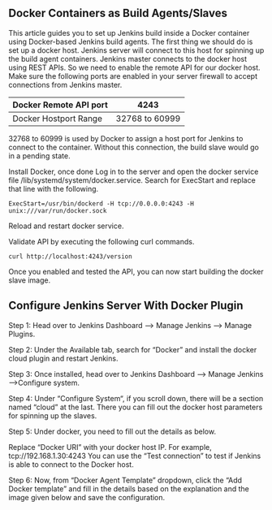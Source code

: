 ## Docker Containers as Build Agents/Slaves
This article guides you to set up Jenkins build inside a Docker container using Docker-based Jenkins build agents.
The first thing we should do is set up a docker host. Jenkins server will connect to this host for spinning up the build agent containers. Jenkins master connects to the docker host using REST APIs. 
So we need to enable the remote API for our docker host.
Make sure the following ports are enabled in your server firewall to accept connections from Jenkins master.


| Docker Remote API port | 4243 |
| ---   | --- |
| Docker Hostport Range | 32768 to 60999   |

32768 to 60999 is used by Docker to assign a host port for Jenkins to connect to the container. Without this connection, the build slave would go in a pending state.

Install Docker, once done Log in to the server and open the docker service file /lib/systemd/system/docker.service. Search for ExecStart and replace that line with the following.
```
ExecStart=/usr/bin/dockerd -H tcp://0.0.0.0:4243 -H unix:///var/run/docker.sock
```
Reload and restart docker service.

Validate API by executing the following curl commands. 
```
curl http://localhost:4243/version
```
Once you enabled and tested the API, you can now start building the docker slave image.

## Configure Jenkins Server With Docker Plugin

Step 1: Head over to Jenkins Dashboard –> Manage Jenkins –> Manage Plugins.

Step 2: Under the Available tab, search for “Docker” and install the docker cloud plugin and restart Jenkins.

Step 3: Once installed, head over to Jenkins Dashboard –> Manage Jenkins –>Configure system.

Step 4: Under “Configure System“, if you scroll down, there will be a section named “cloud” at the last. There you can fill out the docker host parameters for spinning up the slaves.

Step 5: Under docker, you need to fill out the details as below.

Replace “Docker URI” with your docker host IP. For example, tcp://192.168.1.30:4243 You can use the “Test connection” to test if Jenkins is able to connect to the Docker host.

Step 6: Now, from “Docker Agent Template” dropdown, click the “Add Docker template” and fill in the details based on the explanation and the image given below and save the configuration.




	

